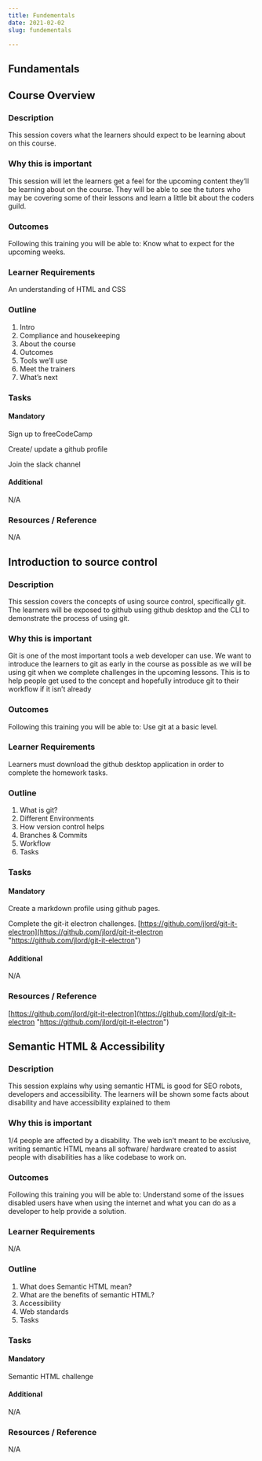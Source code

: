 ```yaml
---
title: Fundementals
date: 2021-02-02
slug: fundementals

---
```

## Fundamentals

## Course Overview

### Description

This session covers what the learners should expect to be learning about on this course.

### Why this is important

This session will let the learners get a feel for the upcoming content they’ll be learning about on the course. They will be able to see the tutors who may be covering some of their lessons and learn a little bit about the coders guild.

### Outcomes

Following this training you will be able to: Know what to expect for the upcoming weeks.

### Learner Requirements

An understanding of HTML and CSS

### Outline

1. Intro
2. Compliance and housekeeping
3. About the course
4. Outcomes
5. Tools we’ll use
6. Meet the trainers
7. What’s next

### Tasks

#### Mandatory

Sign up to freeCodeCamp

Create/ update a github profile

Join the slack channel

#### Additional

N/A

### Resources / Reference

N/A

## Introduction to source control

### Description

This session covers the concepts of using source control, specifically git. The learners will be exposed to github using github desktop and the CLI to demonstrate the process of using git.

### Why this is important

Git is one of the most important tools a web developer can use. We want to introduce the learners to git as early in the course as possible as we will be using git when we complete challenges in the upcoming lessons. This is to help people get used to the concept and hopefully introduce git to their workflow if it isn’t already

### Outcomes

Following this training you will be able to: Use git at a basic level.

### Learner Requirements

Learners must download the github desktop application in order to complete the homework tasks.

### Outline

1. What is git?
2. Different Environments
3. How version control helps
4. Branches & Commits
5. Workflow
6. Tasks

### Tasks

#### Mandatory

Create a markdown profile using github pages.

Complete the git-it electron challenges. [https://github.com/jlord/git-it-electron](https://github.com/jlord/git-it-electron "https://github.com/jlord/git-it-electron")

#### Additional

N/A

### Resources / Reference

[https://github.com/jlord/git-it-electron](https://github.com/jlord/git-it-electron "https://github.com/jlord/git-it-electron")

## Semantic HTML & Accessibility

### Description

This session explains why using semantic HTML is good for SEO robots, developers and accessibility. The learners will be shown some facts about disability and have accessibility explained to them

### Why this is important

1/4 people are affected by a disability. The web isn’t meant to be exclusive, writing semantic HTML means all software/ hardware created to assist people with disabilities has a like codebase to work on.

### Outcomes

Following this training you will be able to: Understand some of the issues disabled users have when using the internet and what you can do as a developer to help provide a solution.

### Learner Requirements

N/A

### Outline

1. What does Semantic HTML mean?
2. What are the benefits of semantic HTML?
3. Accessibility
4. Web standards
5. Tasks

### Tasks

#### Mandatory

Semantic HTML challenge

#### Additional

N/A

### Resources / Reference

N/A